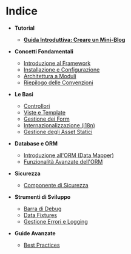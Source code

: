 # Indice

* **Tutorial**
  
  * [**Guida Introduttiva: Creare un Mini-Blog**](getting-started.md)

* **Concetti Fondamentali**
  
  * [Introduzione al Framework](overview.md)
  * [Installazione e Configurazione](installation.md)
  * [Architettura a Moduli](module-architecture.md)
  * [Riepilogo delle Convenzioni](conventions.md)

* **Le Basi**
  
  * [Controllori](controllers.md)
  * [Viste e Template](views.md)
  * [Gestione dei Form](forms.md)
  * [Internazionalizzazione (i18n)](internationalization.md)
  * [Gestione degli Asset Statici](static-assets.md)

* **Database e ORM**
  
  * [Introduzione all'ORM (Data Mapper)](orm.md)
  * [Funzionalità Avanzate dell'ORM](orm-additional-features.md)

* **Sicurezza**
  
  * [Componente di Sicurezza](security-component.md)

* **Strumenti di Sviluppo**
  
  * [Barra di Debug](debug-bar.md)
  * [Data Fixtures](data-fixtures.md)
  * [Gestione Errori e Logging](error-handling-and-logging.md)

* **Guide Avanzate**

  * [Best Practices](best-practices.md)
